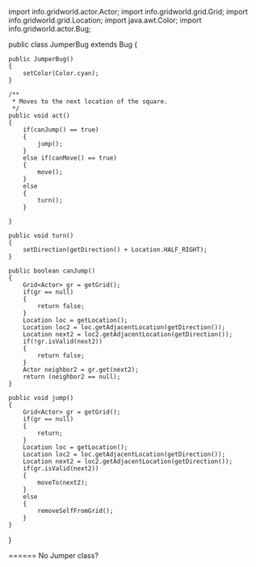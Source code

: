 import info.gridworld.actor.Actor;
import info.gridworld.grid.Grid;
import info.gridworld.grid.Location;
import java.awt.Color;
import info.gridworld.actor.Bug;

public class JumperBug extends Bug
{

    public JumperBug()
    {
        setColor(Color.cyan);
    }

    /**
     * Moves to the next location of the square.
     */
    public void act()
    {
        if(canJump() == true)
        {
        	jump();
        }
        else if(canMove() == true)
        {
        	move();
        }
        else
        {
        	turn();
        }
    	
    }
    
    public void turn()
    {
    	setDirection(getDirection() + Location.HALF_RIGHT);
    }
    
    public boolean canJump()
    {
    	Grid<Actor> gr = getGrid();
    	if(gr == null)
    	{
    		return false;
    	}
    	Location loc = getLocation();
    	Location loc2 = loc.getAdjacentLocation(getDirection());
    	Location next2 = loc2.getAdjacentLocation(getDirection());
    	if(!gr.isValid(next2))
    	{
    		return false;
    	}
    	Actor neighbor2 = gr.get(next2);
    	return (neighbor2 == null);
    }
    
    public void jump()
    {
    	Grid<Actor> gr = getGrid();
    	if(gr == null)
    	{
    		return;
    	}
    	Location loc = getLocation();
    	Location loc2 = loc.getAdjacentLocation(getDirection());
    	Location next2 = loc2.getAdjacentLocation(getDirection());
    	if(gr.isValid(next2))
    	{
    		moveTo(next2);
    	}
    	else
    	{
    		removeSelfFromGrid();
    	}
    }
    
}


======
No Jumper class?
